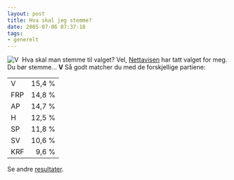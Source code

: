 ```yaml
---
layout: post
title: Hva skal jeg stemme?
date: 2005-07-06 07:37:18
tags: 
- generelt
---
```

<img src='http://pjatt.net/wp-content/V.jpg' alt='V' align="left" style="padding-right: 5px;" />

Hva skal man stemme til valget? Vel, <a href="http://pub.tv2.no/nettavisen/innenriks/politikk/article418730.ece">Nettavisen</a> har tatt valget for meg. Du bør stemme... <strong>V</strong> Så godt matcher du med de forskjellige partiene: <table><tr><td>V</td><td align="right">15,4 %</td></tr><tr><td>FRP</td><td align="right">14,8 %</td></tr><tr><td>AP</td><td align="right">14,7 %</td></tr><tr><td>H</td><td align="right">12,5 %</td></tr><tr><td>SP</td><td align="right">11,8 %</td></tr><tr><td>SV</td><td align="right">10,6 %</td></tr><tr><td>KRF</td><td align="right">9,6 %</td></tr></table> Se andre <a href="http://pub.tv2.no/nettavisen/valg/testresultat/">resultater</a>.
